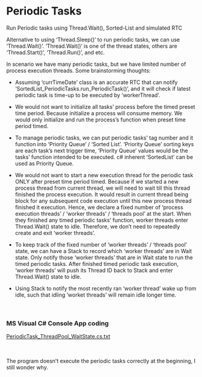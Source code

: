 # Periodic Tasks
Run Periodic tasks using Thread.Wait(), Sorted-List and simulated RTC

Alternative to using ‘Thread.Sleep()’ to run periodic tasks, we can use ‘Thread.Wait()’. ‘Thread.Wait()’ is one of the thread states, others are ‘Thread.Start()’, ‘Thread.Run()’, and etc.

In scenario we have many periodic tasks, but we have limited number of process execution threads. Some brainstorming thoughts:

-	Assuming ‘currTimeDate’ class is an accurate RTC that can notify ‘SortedList_PeriodicTasks.run_PeriodicTask()’, and it will check if latest periodic task is time-up to be executed by ‘workerThread’.

-	We would not want to initialize all tasks’ process before the timed preset time period. Because initialize a process will consume memory. We would only initialize and run the process’s function when preset time period timed.
-	To manage periodic tasks, we can put periodic tasks’ tag number and it function into ‘Priority Queue’ / ‘Sorted List’. ‘Priority Queue’ sorting keys are each task’s next trigger time, ‘Priority Queue’ values would be the tasks’ function intended to be executed.
c# inherent ‘SortedList’ can be used as Priority Queue.
-	We would not want to start a new execution thread for the periodic task ONLY after preset time period timed. Because if we started a new process thread from current thread, we will need to wait till this thread finished the process execution. It would result in current thread being block for any subsequent code execution until this new process thread finished it execution.
Hence, we declare a fixed number of ‘process execution threads’ / ‘worker threads’ / ‘threads pool’ at the start. When they finished any timed periodic tasks’ function, worker threads enter Thread.Wait() state to idle. Therefore, we don’t need to repeatedly create and exit ‘worker threads’.
-	To keep track of the fixed number of ‘worker threads’ / ‘threads pool’ state, we can have a Stack to record which ‘worker threads’ are in Wait state. Only notify those ‘worker threads’ that are in Wait state to run the timed periodic tasks. After finished timed periodic task execution, ‘worker threads’ will push its Thread ID back to Stack and enter Thread.Wait() state to idle.
-	Using Stack to notify the most recently ran ‘worker thread’ wake up from idle, such that idling ‘worket threads’ will remain idle longer time.
<br /><br /><br />

### MS Visual C# Console App coding
[PeriodicTask_ThreadPool_WaitState.cs.txt](https://github.com/lksark/PeriodicTasks/blob/main/PeriodicTask_ThreadPool_WaitState.cs.txt)

<br /><br />
The program doesn’t execute the periodic tasks correctly at the beginning, I still wonder why.
